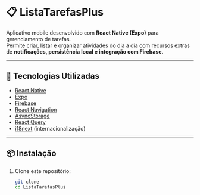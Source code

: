 # 📋 ListaTarefasPlus

Aplicativo mobile desenvolvido com **React Native (Expo)** para gerenciamento de tarefas.  
Permite criar, listar e organizar atividades do dia a dia com recursos extras de **notificações, persistência local e integração com Firebase**.

---

## 🚀 Tecnologias Utilizadas

- [React Native](https://reactnative.dev/)  
- [Expo](https://expo.dev/)  
- [Firebase](https://firebase.google.com/)  
- [React Navigation](https://reactnavigation.org/)  
- [AsyncStorage](https://react-native-async-storage.github.io/async-storage/)  
- [React Query](https://tanstack.com/query)  
- [i18next](https://www.i18next.com/) (internacionalização)  

---

## 📦 Instalação

1. Clone este repositório:  
   ```bash
   git clone 
   cd ListaTarefasPlus
